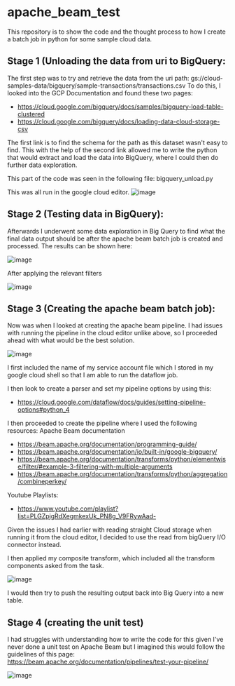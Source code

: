 # apache_beam_test

This repository is to show the code and the thought process to how I create a batch job in python for some sample cloud data. 

## Stage 1 (Unloading the data from uri to BigQuery:
The first step was to try and retrieve the data from the uri path: gs://cloud-samples-data/bigquery/sample-transactions/transactions.csv
To do this, I looked into the GCP Documentation and found these two pages:
  - https://cloud.google.com/bigquery/docs/samples/bigquery-load-table-clustered
  - https://cloud.google.com/bigquery/docs/loading-data-cloud-storage-csv

The first link is to find the schema for the path as this dataset wasn't easy to find. This with the help of the second link allowed me to write the python that would extract and load the data into BigQuery, where I could then do further data exploration.

This part of the code was seen in the following file: bigquery_unload.py

This was all run in the google cloud editor.
![image](https://user-images.githubusercontent.com/67463671/185476941-573e5d18-4859-48b8-b907-6c04839e8768.png)



## Stage 2 (Testing data in BigQuery):
Afterwards I underwent some data exploration in Big Query to find what the final data output should be after the apache beam batch job is created and processed. The results can be shown here:

![image](https://user-images.githubusercontent.com/67463671/185477538-6a266d9c-43ff-4e98-951c-2f35ba9330a2.png)

After applying the relevant filters

![image](https://user-images.githubusercontent.com/67463671/185477335-ae2af81c-48b2-48e2-95ef-1b1d80996485.png)


## Stage 3 (Creating the apache beam batch job):
Now was when I looked at creating the apache beam pipeline. I had issues with running the pipeline in the cloud editor unlike above, so I proceeded ahead with what would be the best solution.

![image](https://user-images.githubusercontent.com/67463671/185477927-ea613e86-b275-4d86-9ed8-2dd82d1cb157.png)

I first included the name of my service account file which I stored in my google cloud shell so that I am able to run the dataflow job.

I then look to create a parser and set my pipeline options by using this:
  - https://cloud.google.com/dataflow/docs/guides/setting-pipeline-options#python_4
 
I then proceeded to create the pipeline where I used the following resources:
  Apache Beam documentation
  - https://beam.apache.org/documentation/programming-guide/
  - https://beam.apache.org/documentation/io/built-in/google-bigquery/
  - https://beam.apache.org/documentation/transforms/python/elementwise/filter/#example-3-filtering-with-multiple-arguments
  - https://beam.apache.org/documentation/transforms/python/aggregation/combineperkey/

  Youtube Playlists:
  - https://www.youtube.com/playlist?list=PLGZpjgRdXegmkexUk_PN8g_V9FRywAad-
  
Given the issues I had earlier with reading straight Cloud storage when running it from the cloud editor, I decided to use the read from bigQuery I/O connector instead.

I then applied my composite transform, which included all the transform components asked from the task.

![image](https://user-images.githubusercontent.com/67463671/185486314-9793a74b-d39a-4b77-ad4c-9c52fcbb3759.png)


I would then try to push the resulting output back into Big Query into a new table.

## Stage 4 (creating the unit test)
I had struggles with understanding how to write the code for this given I've never done a unit test on Apache Beam but I imagined this would follow the guidelines of this page: https://beam.apache.org/documentation/pipelines/test-your-pipeline/

![image](https://user-images.githubusercontent.com/67463671/185491673-96bf3857-8426-43a7-89bd-ac47c61834e8.png)
